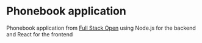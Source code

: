 # Phonebook application

Phonebook application from [Full Stack Open](https://fullstackopen.com/en/) using Node.js for the backend and React for the frontend
